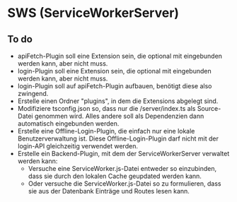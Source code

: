 # SWS (ServiceWorkerServer)

## To do

- apiFetch-Plugin soll eine Extension sein, die optional mit eingebunden werden kann, aber nicht muss.
- login-Plugin soll eine Extension sein, die optional mit eingebunden werden kann, aber nicht muss.
- login-Plugin soll auf apiFetch-Plugin aufbauen, benötigt diese also zwingend.
- Erstelle einen Ordner "plugins", in dem die Extensions abgelegt sind.
- Modifiziere tsconfig.json so, dass nur die /server/index.ts als Source-Datei genommen wird. Alles andere soll als Dependenzien dann automatisch eingebunden werden.
- Erstelle eine Offline-Login-Plugin, die einfach nur eine lokale Benutzerverwaltung ist. Diese Offline-Login-Plugin darf nicht mit der login-API gleichzeitig verwendet werden.
- Erstelle ein Backend-Plugin, mit dem der ServiceWorkerServer verwaltet werden kann:
  - Versuche eine ServiceWorker.js-Datei entweder so einzubinden, dass sie durch den lokalen Cache geupdated werden kann.
  - Oder versuche die ServiceWorker.js-Datei so zu formulieren, dass sie aus der Datenbank Einträge und Routes lesen kann.

